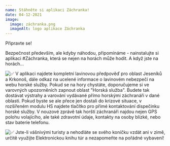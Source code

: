 ```yaml
---
name: Stáhněte si aplikaci Záchranka!
date: 04-12-2021
image:
  image: záchranka.png
  imageAlt: logo aplikace Záchranka
---
```

Připravte se!  

Bezpečnost především, ale kdyby náhodou, připomínáme - nainstalujte si aplikaci  #Záchranka, která se nejen na horách může hodit. A když jste na horách...

![✅](https://static.xx.fbcdn.net/images/emoji.php/v9/tba/1.5/16/2705.png) V aplikaci najdete kompletní lavinovou předpověď pro oblast Jeseníků a Krkonoš, dále odkaz na ucelené informace o lavinovém nebezpečí na webu horské služby. Pokud se na hory chystáte, doporučujeme si ve varovných upozorněních zapnout oblast "Horská služba". Budete tak dostávat výstrahy a varování vydávané přímo horskými záchranáři v dané oblasti. Pokud byste se ale přece jen dostali do krizové situace, v rozšířeném modulu HS najdete tlačítko pro přímé kontaktování dispečinku horské služby. V nouzové zprávě tak horští záchranáři najdou nejen GPS polohu volajícího, ale také zdravotní údaje, kontakty na osoby blízké, nebo stav baterie telefonu.

![✅](https://static.xx.fbcdn.net/images/emoji.php/v9/tba/1.5/16/2705.png) Jste-li vášnivými turisty a nehodláte se svého koníčku vzdát ani v zimě, určitě využijte Elektronickou knihu túr a nezapomeňte na pořádné vybavení!